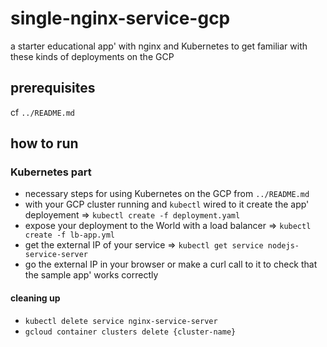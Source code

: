 # single-nginx-service-gcp

a starter educational app' with nginx and Kubernetes to get familiar with these kinds of deployments on the GCP

## prerequisites

cf `../README.md`

## how to run

### Kubernetes part

- necessary steps for using Kubernetes on the GCP from `../README.md`
- with your GCP cluster running and `kubectl` wired to it create the app' deployement => `kubectl create -f deployment.yaml`
- expose your deployment to the World with a load balancer => `kubectl create -f lb-app.yml`
- get the external IP of your service => `kubectl get service nodejs-service-server`
- go the external IP in your browser or make a curl call to it to check that the sample app' works correctly

#### cleaning up

- `kubectl delete service nginx-service-server`
- `gcloud container clusters delete {cluster-name}`
